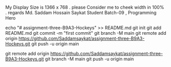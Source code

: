 My Display Size is 1366 x 768 .
please Consider me to cheek width in 100% .
regards
Md. Saddam Hossain Saykat
Student
Batch-09 , Programming Hero

echo "# assignment-three-B9A3-Hockeys" >> README.md
git init
git add README.md
git commit -m "first commit"
git branch -M main
git remote add origin https://github.com/Saddamsaykat/assignment-three-B9A3-Hockeys.git
git push -u origin main



git remote add origin https://github.com/Saddamsaykat/assignment-three-B9A3-Hockeys.git
git branch -M main
git push -u origin main